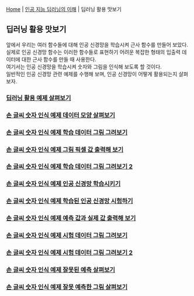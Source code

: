 [Home](./../../README.md) | [인공 지능 딥러닝의 이해](./../README.md) | 딥러닝 활용 맛보기

## 딥러닝 활용 맛보기
앞에서 우리는 여러 함수들에 대해 인공 신경망을 학습시켜 근사 함수를 만들어 보았다.  
실제로 인공 신경망 함수는 이러한 함수들로 표현하기 어려운 복잡한 형태의 입출력 데이터에 대한 근사 함수를 만들 때 사용한다.  
여기서는 인공 신경망을 학습시켜 숫자와 그림을 인식해 보도록 할 것이다.  
일반적인 인공 신경망 관련 예제를 수행해 보며, 인공 신경망이 어떻게 활용되는지 살펴보자.

### [딥러닝 활용 예제 살펴보기](./1_4_01/README.md)
### [손 글씨 숫자 인식 예제 데이터 모양 살펴보기](./1_4_02/README.md)
### [손 글씨 숫자 인식 예제 학습 데이터 그림 그려보기](./1_4_03/README.md)
### [손 글씨 숫자 인식 예제 그림 픽셀 값 출력해 보기](./1_4_04/README.md)
### [손 글씨 숫자 인식 예제 학습 데이터 그림 그려보기 2](./1_4_05/README.md)
### [손 글씨 숫자 인식 예제 인공 신경망 학습시키기](./1_4_06/README.md)
### [손 글씨 숫자 인식 예제 학습된 인공 신경망 시험하기](./1_4_07/README.md)
### [손 글씨 숫자 인식 예제 예측 값과 실제 값 출력해 보기](./1_4_08/README.md)
### [손 글씨 숫자 인식 예제 시험 데이터 그림 그려보기](./1_4_09/README.md)
### [손 글씨 숫자 인식 예제 시험 데이터 그림 그려보기 2](./1_4_10/README.md)
### [손 글씨 숫자 인식 예제 잘못된 예측 살펴보기](./1_4_11/README.md)
### [손 글씨 숫자 인식 예제 잘못 예측한 그림 살펴보기](./1_4_12/README.md)
